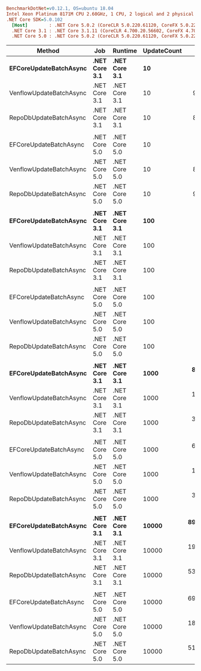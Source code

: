 ``` ini

BenchmarkDotNet=v0.12.1, OS=ubuntu 18.04
Intel Xeon Platinum 8171M CPU 2.60GHz, 1 CPU, 2 logical and 2 physical cores
.NET Core SDK=5.0.102
  [Host]        : .NET Core 5.0.2 (CoreCLR 5.0.220.61120, CoreFX 5.0.220.61120), X64 RyuJIT
  .NET Core 3.1 : .NET Core 3.1.11 (CoreCLR 4.700.20.56602, CoreFX 4.700.20.56604), X64 RyuJIT
  .NET Core 5.0 : .NET Core 5.0.2 (CoreCLR 5.0.220.61120, CoreFX 5.0.220.61120), X64 RyuJIT


```
|                  Method |           Job |       Runtime | UpdateCount |         Mean |        Error |       StdDev | Ratio | RatioSD |     Gen 0 |     Gen 1 |    Gen 2 |    Allocated |
|------------------------ |-------------- |-------------- |------------ |-------------:|-------------:|-------------:|------:|--------:|----------:|----------:|---------:|-------------:|
|  **EFCoreUpdateBatchAsync** | **.NET Core 3.1** | **.NET Core 3.1** |          **10** |   **1,884.7 μs** |     **37.32 μs** |     **54.70 μs** |  **1.00** |    **0.00** |    **3.9063** |         **-** |        **-** |     **94.93 KB** |
| VenflowUpdateBatchAsync | .NET Core 3.1 | .NET Core 3.1 |          10 |     910.4 μs |     15.74 μs |     21.55 μs |  0.48 |    0.01 |    0.9766 |         - |        - |      23.6 KB |
|  RepoDbUpdateBatchAsync | .NET Core 3.1 | .NET Core 3.1 |          10 |     882.7 μs |     17.47 μs |     25.06 μs |  0.47 |    0.02 |    0.9766 |         - |        - |     19.96 KB |
|                         |               |               |             |              |              |              |       |         |           |           |          |              |
|  EFCoreUpdateBatchAsync | .NET Core 5.0 | .NET Core 5.0 |          10 |   1,757.8 μs |     33.94 μs |     46.45 μs |  1.00 |    0.00 |    3.9063 |         - |        - |      77.4 KB |
| VenflowUpdateBatchAsync | .NET Core 5.0 | .NET Core 5.0 |          10 |     886.8 μs |     17.30 μs |     27.94 μs |  0.50 |    0.02 |         - |         - |        - |     23.51 KB |
|  RepoDbUpdateBatchAsync | .NET Core 5.0 | .NET Core 5.0 |          10 |     902.5 μs |     17.91 μs |     42.22 μs |  0.52 |    0.02 |         - |         - |        - |     19.96 KB |
|                         |               |               |             |              |              |              |       |         |           |           |          |              |
|  **EFCoreUpdateBatchAsync** | **.NET Core 3.1** | **.NET Core 3.1** |         **100** |   **8,693.2 μs** |    **134.27 μs** |    **179.25 μs** |  **1.00** |    **0.00** |   **46.8750** |   **15.6250** |        **-** |    **945.46 KB** |
| VenflowUpdateBatchAsync | .NET Core 3.1 | .NET Core 3.1 |         100 |   2,605.0 μs |     51.98 μs |     53.38 μs |  0.30 |    0.01 |    7.8125 |         - |        - |    204.23 KB |
|  RepoDbUpdateBatchAsync | .NET Core 3.1 | .NET Core 3.1 |         100 |   4,267.8 μs |     79.68 μs |     78.26 μs |  0.49 |    0.01 |    7.8125 |         - |        - |    155.82 KB |
|                         |               |               |             |              |              |              |       |         |           |           |          |              |
|  EFCoreUpdateBatchAsync | .NET Core 5.0 | .NET Core 5.0 |         100 |   7,597.8 μs |    140.98 μs |    131.87 μs |  1.00 |    0.00 |   31.2500 |    7.8125 |        - |    672.21 KB |
| VenflowUpdateBatchAsync | .NET Core 5.0 | .NET Core 5.0 |         100 |   2,689.8 μs |     49.98 μs |     44.30 μs |  0.35 |    0.01 |    7.8125 |         - |        - |    204.15 KB |
|  RepoDbUpdateBatchAsync | .NET Core 5.0 | .NET Core 5.0 |         100 |   4,179.2 μs |     45.86 μs |     40.65 μs |  0.55 |    0.01 |    7.8125 |         - |        - |    155.16 KB |
|                         |               |               |             |              |              |              |       |         |           |           |          |              |
|  **EFCoreUpdateBatchAsync** | **.NET Core 3.1** | **.NET Core 3.1** |        **1000** |  **81,896.8 μs** |  **1,633.33 μs** |  **1,815.44 μs** |  **1.00** |    **0.00** |  **500.0000** |  **166.6667** |        **-** |  **10267.51 KB** |
| VenflowUpdateBatchAsync | .NET Core 3.1 | .NET Core 3.1 |        1000 |  16,649.7 μs |    270.81 μs |    240.07 μs |  0.20 |    0.01 |  125.0000 |   93.7500 |  62.5000 |   1959.08 KB |
|  RepoDbUpdateBatchAsync | .NET Core 3.1 | .NET Core 3.1 |        1000 |  35,645.7 μs |    608.38 μs |    508.03 μs |  0.44 |    0.01 |   66.6667 |         - |        - |   1511.63 KB |
|                         |               |               |             |              |              |              |       |         |           |           |          |              |
|  EFCoreUpdateBatchAsync | .NET Core 5.0 | .NET Core 5.0 |        1000 |  62,279.9 μs |  1,181.58 μs |  1,451.09 μs |  1.00 |    0.00 |  444.4444 |  222.2222 | 111.1111 |   6621.81 KB |
| VenflowUpdateBatchAsync | .NET Core 5.0 | .NET Core 5.0 |        1000 |  16,339.6 μs |    316.47 μs |    364.45 μs |  0.26 |    0.01 |  125.0000 |   93.7500 |  62.5000 |   1965.86 KB |
|  RepoDbUpdateBatchAsync | .NET Core 5.0 | .NET Core 5.0 |        1000 |  36,126.3 μs |    710.91 μs |  1,106.80 μs |  0.58 |    0.02 |   71.4286 |         - |        - |   1507.94 KB |
|                         |               |               |             |              |              |              |       |         |           |           |          |              |
|  **EFCoreUpdateBatchAsync** | **.NET Core 3.1** | **.NET Core 3.1** |       **10000** | **898,024.6 μs** | **16,554.47 μs** | **14,675.11 μs** |  **1.00** |    **0.00** | **6000.0000** | **2000.0000** |        **-** | **114830.64 KB** |
| VenflowUpdateBatchAsync | .NET Core 3.1 | .NET Core 3.1 |       10000 | 192,276.5 μs |  3,791.50 μs |  4,056.86 μs |  0.21 |    0.01 |  666.6667 |  333.3333 |        - |  19495.38 KB |
|  RepoDbUpdateBatchAsync | .NET Core 3.1 | .NET Core 3.1 |       10000 | 530,524.4 μs | 10,149.85 μs |  9,494.18 μs |  0.59 |    0.02 |         - |         - |        - |  15069.65 KB |
|                         |               |               |             |              |              |              |       |         |           |           |          |              |
|  EFCoreUpdateBatchAsync | .NET Core 5.0 | .NET Core 5.0 |       10000 | 690,948.9 μs | 13,544.36 μs | 15,054.52 μs |  1.00 |    0.00 | 3000.0000 | 1000.0000 |        - |  66305.13 KB |
| VenflowUpdateBatchAsync | .NET Core 5.0 | .NET Core 5.0 |       10000 | 182,011.7 μs |  3,568.57 μs |  7,208.69 μs |  0.27 |    0.01 |  666.6667 |  333.3333 |        - |  19571.78 KB |
|  RepoDbUpdateBatchAsync | .NET Core 5.0 | .NET Core 5.0 |       10000 | 516,131.0 μs | 10,301.46 μs | 11,863.18 μs |  0.75 |    0.02 |         - |         - |        - |  15030.44 KB |
